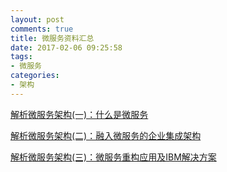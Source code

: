 ```yaml
---
layout: post
comments: true
title: 微服务资料汇总
date: 2017-02-06 09:25:58
tags:
- 微服务
categories:
- 架构
---
```


[解析微服务架构(一)：什么是微服务](https://www.ibm.com/developerworks/community/blogs/3302cc3b-074e-44da-90b1-5055f1dc0d9c/entry/%E8%A7%A3%E6%9E%90%E5%BE%AE%E6%9C%8D%E5%8A%A1%E6%9E%B6%E6%9E%84_%E4%B8%80_%E4%BB%80%E4%B9%88%E6%98%AF%E5%BE%AE%E6%9C%8D%E5%8A%A1?lang=zh)

[解析微服务架构(二)：融入微服务的企业集成架构](https://www.ibm.com/developerworks/community/blogs/3302cc3b-074e-44da-90b1-5055f1dc0d9c/entry/%E8%A7%A3%E6%9E%90%E5%BE%AE%E6%9C%8D%E5%8A%A1%E6%9E%B6%E6%9E%84_%E4%BA%8C_%E8%9E%8D%E5%85%A5%E5%BE%AE%E6%9C%8D%E5%8A%A1%E7%9A%84%E4%BC%81%E4%B8%9A%E9%9B%86%E6%88%90%E6%9E%B6%E6%9E%84?lang=zh)

[解析微服务架构(三)：微服务重构应用及IBM解决方案](https://www.ibm.com/developerworks/community/blogs/3302cc3b-074e-44da-90b1-5055f1dc0d9c/entry/%E8%A7%A3%E6%9E%90%E5%BE%AE%E6%9C%8D%E5%8A%A1%E6%9E%B6%E6%9E%84_%E4%B8%89_%E5%BE%AE%E6%9C%8D%E5%8A%A1%E9%87%8D%E6%9E%84%E5%BA%94%E7%94%A8%E5%8F%8AIBM%E8%A7%A3%E5%86%B3%E6%96%B9%E6%A1%88?lang=zh)






